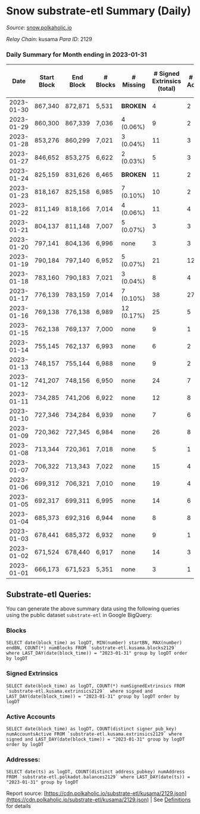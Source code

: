 # Snow substrate-etl Summary (Daily)

_Source_: [snow.polkaholic.io](https://snow.polkaholic.io)

*Relay Chain*: kusama
*Para ID*: 2129



### Daily Summary for Month ending in 2023-01-31


| Date | Start Block | End Block | # Blocks | # Missing | # Signed Extrinsics (total) | # Active Accounts | # Addresses with Balances | # Events | # Transfers | # XCM Transfers In | # XCM Transfers Out |
| ---- | ----------- | --------- | -------- | --------- | --------------------------- | ----------------- | ------------------------- | -------- | ----------- | ------------------ | ------------------- |
| 2023-01-30 | 867,340 | 872,871 | 5,531 |  **BROKEN**  | 4 | 2 |  | 16,674 | 4  |   |   |
| 2023-01-29 | 860,300 | 867,339 | 7,036 | 4 (0.06%) | 9 | 2 |  | 22,849 | 15  |   |   |
| 2023-01-28 | 853,276 | 860,299 | 7,021 | 3 (0.04%) | 11 | 3 |  | 21,254 | 11  |   |   |
| 2023-01-27 | 846,652 | 853,275 | 6,622 | 2 (0.03%) | 5 | 3 |  | 20,473 | 17  |   |   |
| 2023-01-24 | 825,159 | 831,626 | 6,465 |  **BROKEN**  | 11 | 2 |  | 20,348 | 25  |   |   |
| 2023-01-23 | 818,167 | 825,158 | 6,985 | 7 (0.10%) | 10 | 2 |  | 21,470 | 16  |   |   |
| 2023-01-22 | 811,149 | 818,166 | 7,014 | 4 (0.06%) | 11 | 4 | 5,580 | 21,236 | 17  |   |   |
| 2023-01-21 | 804,137 | 811,148 | 7,007 | 5 (0.07%) | 3 | 3 |  | 22,922 | 15  |   |   |
| 2023-01-20 | 797,141 | 804,136 | 6,996 | none  | 3 | 3 |  | 21,165 | 10  |   |   |
| 2023-01-19 | 790,184 | 797,140 | 6,952 | 5 (0.07%) | 21 | 12 |  | 21,587 | 38  |   |   |
| 2023-01-18 | 783,160 | 790,183 | 7,021 | 3 (0.04%) | 8 | 4 |  | 21,349 | 16  |   |   |
| 2023-01-17 | 776,139 | 783,159 | 7,014 | 7 (0.10%) | 38 | 27 |  | 21,915 | 54  |   |   |
| 2023-01-16 | 769,138 | 776,138 | 6,989 | 12 (0.17%) | 25 | 5 |  | 21,174 | 19  |   |   |
| 2023-01-15 | 762,138 | 769,137 | 7,000 | none  | 9 | 1 |  | 21,484 | 20  |   |   |
| 2023-01-14 | 755,145 | 762,137 | 6,993 | none  | 6 | 2 |  | 21,199 | 10  |   |   |
| 2023-01-13 | 748,157 | 755,144 | 6,988 | none  | 9 | 2 |  | 21,596 | 24  |   |   |
| 2023-01-12 | 741,207 | 748,156 | 6,950 | none  | 24 | 7 |  | 21,539 | 43  |   |   |
| 2023-01-11 | 734,285 | 741,206 | 6,922 | none  | 12 | 8 |  | 21,541 | 47  |   |   |
| 2023-01-10 | 727,346 | 734,284 | 6,939 | none  | 7 | 6 |  | 21,065 | 19  |   |   |
| 2023-01-09 | 720,362 | 727,345 | 6,984 | none  | 26 | 8 |  | 21,215 | 18  |   |   |
| 2023-01-08 | 713,344 | 720,361 | 7,018 | none  | 5 | 1 |  | 21,119 | 5  |   |   |
| 2023-01-07 | 706,322 | 713,343 | 7,022 | none  | 15 | 4 | 5,485 | 21,216 | 13  |   |   |
| 2023-01-06 | 699,312 | 706,321 | 7,010 | none  | 19 | 4 |  | 21,276 | 25  |   |   |
| 2023-01-05 | 692,317 | 699,311 | 6,995 | none  | 14 | 6 |  | 21,133 | 15  |   |   |
| 2023-01-04 | 685,373 | 692,316 | 6,944 | none  | 8 | 8 |  | 20,980 | 8  |   |   |
| 2023-01-03 | 678,441 | 685,372 | 6,932 | none  | 9 | 1 |  | 20,928 | 10  |   |   |
| 2023-01-02 | 671,524 | 678,440 | 6,917 | none  | 14 | 3 |  | 21,301 | 24  |   |   |
| 2023-01-01 | 666,173 | 671,523 | 5,351 | none  | 3 | 1 | 5,432 | 16,104 | 3  |   |   |

## Substrate-etl Queries:
You can generate the above summary data using the following queries using the public dataset `substrate-etl` in Google BigQuery:


### Blocks
```
SELECT date(block_time) as logDT, MIN(number) startBN, MAX(number) endBN, COUNT(*) numBlocks FROM `substrate-etl.kusama.blocks2129`  where LAST_DAY(date(block_time)) = "2023-01-31" group by logDT order by logDT
```


### Signed Extrinsics
```
SELECT date(block_time) as logDT, COUNT(*) numSignedExtrinsics FROM `substrate-etl.kusama.extrinsics2129`  where signed and LAST_DAY(date(block_time)) = "2023-01-31" group by logDT order by logDT
```


### Active Accounts
```
SELECT date(block_time) as logDT, COUNT(distinct signer_pub_key) numAccountsActive FROM `substrate-etl.kusama.extrinsics2129` where signed and LAST_DAY(date(block_time)) = "2023-01-31" group by logDT order by logDT
```


### Addresses:
```
SELECT date(ts) as logDT, COUNT(distinct address_pubkey) numAddress FROM `substrate-etl.polkadot.balances2129` where LAST_DAY(date(ts)) = "2023-01-31" group by logDT
```



Report source: [https://cdn.polkaholic.io/substrate-etl/kusama/2129.json](https://cdn.polkaholic.io/substrate-etl/kusama/2129.json) | See [Definitions](/DEFINITIONS.md) for details

